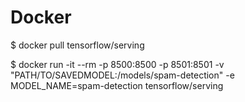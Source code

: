# Docker

$ docker pull tensorflow/serving

$ docker run -it --rm -p 8500:8500 -p 8501:8501 -v "PATH/TO/SAVEDMODEL:/models/spam-detection" -e MODEL_NAME=spam-detection tensorflow/serving

